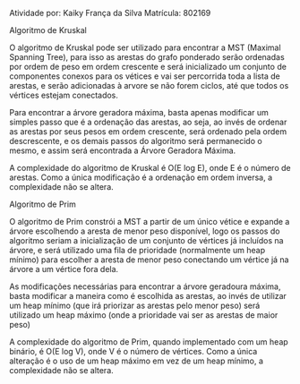 Atividade por: Kaiky França da Silva
Matrícula: 802169  

Algoritmo de Kruskal

O algoritmo de Kruskal pode ser utilizado para encontrar a MST (Maximal Spanning Tree), para isso as arestas do grafo ponderado serão ordenadas por ordem de peso em ordem crescente e será inicializado um conjunto de componentes conexos para os vétices e vai ser percorrida toda a lista de arestas, e serão adicionadas à arvore se não forem ciclos, até que todos os vértices estejam conectados.

Para encontrar a árvore geradora máxima, basta apenas modificar um simples passo que é a ordenação das arestas, ao seja, ao invés de ordenar as arestas por seus pesos em ordem crescente, será ordenado pela ordem descrescente, e os demais passos do algoritmo será permanecido o mesmo, e assim será encontrada a Árvore Geradora Máxima.

A complexidade do algoritmo de Kruskal é O(E log E), onde E é o número de arestas. Como a única modificação é a ordenação em ordem inversa, a complexidade não se altera.

Algoritmo de Prim

O algoritmo de Prim constrói a MST a partir de um único vétice e expande a árvore escolhendo a aresta de menor peso disponível, logo os passos do algoritmo seriam a inicialização de um conjunto de vértices já incluídos na árvore, e será utilizado uma fila de prioridade (normalmente um heap mínimo) para escolher a aresta de menor peso conectando um vértice já na árvore a um vértice fora dela.

As modificações necessárias para encontrar a árvore geradoura máxima, basta modificar a maneira como é escolhida as arestas, ao invés de utilizar um heap mínimo (que irá priorizar as arestas pelo menor peso) será utilizado um heap máximo (onde a prioridade vai ser as arestas de maior peso)

A complexidade do algoritmo de Prim, quando implementado com um heap binário, é O(E log V), onde V é o número de vértices. Como a única alteração é o uso de um heap máximo em vez de um heap mínimo, a complexidade não se altera.